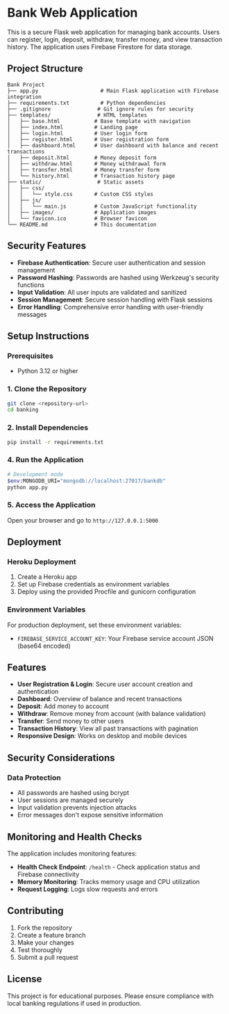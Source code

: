 # Bank Web Application

This is a secure Flask web application for managing bank accounts. Users can register, login, deposit, withdraw, transfer money, and view transaction history. The application uses Firebase Firestore for data storage.

## Project Structure

```
Bank Project
├── app.py                    # Main Flask application with Firebase integration
├── requirements.txt          # Python dependencies
├── .gitignore               # Git ignore rules for security
├── templates/               # HTML templates
│   ├── base.html           # Base template with navigation
│   ├── index.html          # Landing page
│   ├── login.html          # User login form
│   ├── register.html       # User registration form
│   ├── dashboard.html      # User dashboard with balance and recent transactions
│   ├── deposit.html        # Money deposit form
│   ├── withdraw.html       # Money withdrawal form
│   ├── transfer.html       # Money transfer form
│   └── history.html        # Transaction history page
├── static/                  # Static assets
│   ├── css/
│   │   └── style.css       # Custom CSS styles
│   ├── js/
│   │   └── main.js         # Custom JavaScript functionality
│   ├── images/             # Application images
│   └── favicon.ico         # Browser favicon
└── README.md               # This documentation
```

## Security Features

- **Firebase Authentication**: Secure user authentication and session management
- **Password Hashing**: Passwords are hashed using Werkzeug's security functions
- **Input Validation**: All user inputs are validated and sanitized
- **Session Management**: Secure session handling with Flask sessions
- **Error Handling**: Comprehensive error handling with user-friendly messages

## Setup Instructions

### Prerequisites
- Python 3.12 or higher

### 1. Clone the Repository
```bash
git clone <repository-url>
cd banking
```

### 2. Install Dependencies
```bash
pip install -r requirements.txt
```

### 4. Run the Application
```bash
# Development mode
$env:MONGODB_URI="mongodb://localhost:27017/bankdb"
python app.py

```

### 5. Access the Application
Open your browser and go to `http://127.0.0.1:5000`

## Deployment

### Heroku Deployment
1. Create a Heroku app
2. Set up Firebase credentials as environment variables
3. Deploy using the provided Procfile and gunicorn configuration

### Environment Variables
For production deployment, set these environment variables:
- `FIREBASE_SERVICE_ACCOUNT_KEY`: Your Firebase service account JSON (base64 encoded)

## Features

- **User Registration & Login**: Secure user account creation and authentication
- **Dashboard**: Overview of balance and recent transactions
- **Deposit**: Add money to account
- **Withdraw**: Remove money from account (with balance validation)
- **Transfer**: Send money to other users
- **Transaction History**: View all past transactions with pagination
- **Responsive Design**: Works on desktop and mobile devices

## Security Considerations

### Data Protection
- All passwords are hashed using bcrypt
- User sessions are managed securely
- Input validation prevents injection attacks
- Error messages don't expose sensitive information

## Monitoring and Health Checks

The application includes monitoring features:
- **Health Check Endpoint**: `/health` - Check application status and Firebase connectivity
- **Memory Monitoring**: Tracks memory usage and CPU utilization
- **Request Logging**: Logs slow requests and errors

## Contributing

1. Fork the repository
2. Create a feature branch
3. Make your changes
4. Test thoroughly
5. Submit a pull request

## License

This project is for educational purposes. Please ensure compliance with local banking regulations if used in production.
